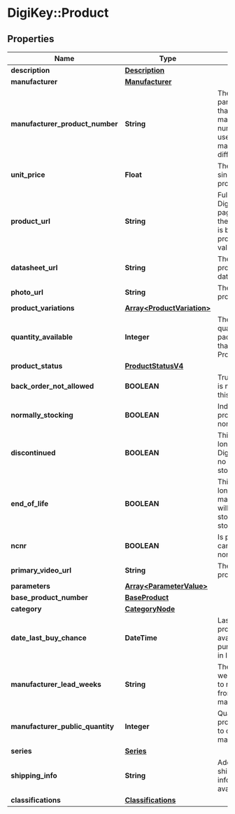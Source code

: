 # DigiKey::Product

## Properties
Name | Type | Description | Notes
------------ | ------------- | ------------- | -------------
**description** | [**Description**](Description.md) |  | [optional] 
**manufacturer** | [**Manufacturer**](Manufacturer.md) |  | [optional] 
**manufacturer_product_number** | **String** | The manufacturer part number. Note that some manufacturer part numbers may be used by multiple manufacturers for different parts. | [optional] 
**unit_price** | **Float** | The price for a single unit of this product. | [optional] 
**product_url** | **String** | Full URL of the Digi-Key catalog page to purchase the product. This is based on your provided Locale values. | [optional] 
**datasheet_url** | **String** | The URL to the product&#39;s datasheet. | [optional] 
**photo_url** | **String** | The URL to the product&#39;s image. | [optional] 
**product_variations** | [**Array&lt;ProductVariation&gt;**](ProductVariation.md) |  | [optional] 
**quantity_available** | **Integer** | The sum of the quantity for all package types that are found in ProductVariations. | [optional] 
**product_status** | [**ProductStatusV4**](ProductStatusV4.md) |  | [optional] 
**back_order_not_allowed** | **BOOLEAN** | True if back order is not allowed for this product | [optional] 
**normally_stocking** | **BOOLEAN** | Indicates if a product is normally stocked. | [optional] 
**discontinued** | **BOOLEAN** | This product is no longer sold at Digi-Key and will no longer be stocked. | [optional] 
**end_of_life** | **BOOLEAN** | This product is no longer manufactured and will no longer be stocked once stock is depleted. | [optional] 
**ncnr** | **BOOLEAN** | Is product non-cancellable and non-returnable | [optional] 
**primary_video_url** | **String** | The URL to the product&#39;s video | [optional] 
**parameters** | [**Array&lt;ParameterValue&gt;**](ParameterValue.md) |  | [optional] 
**base_product_number** | [**BaseProduct**](BaseProduct.md) |  | [optional] 
**category** | [**CategoryNode**](CategoryNode.md) |  | [optional] 
**date_last_buy_chance** | **DateTime** | Last date that the product will be available for purchase. Date is in ISO 8601. | [optional] 
**manufacturer_lead_weeks** | **String** | The number of weeks expected to receive stock from manufacturer. | [optional] 
**manufacturer_public_quantity** | **Integer** | Quantity of this product available to order from manufacturer. | [optional] 
**series** | [**Series**](Series.md) |  | [optional] 
**shipping_info** | **String** | Additional shipping information - if available | [optional] 
**classifications** | [**Classifications**](Classifications.md) |  | [optional] 


